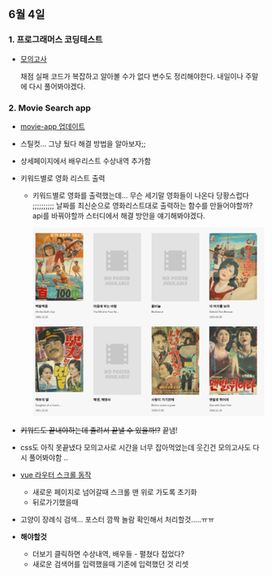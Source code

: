 ## 6월 4일
### 1. 프로그래머스 코딩테스트
- [모의고사](https://github.com/leemyungju9347/Algorithm/blob/master/Level_01/%EB%AA%A8%EC%9D%98%EA%B3%A0%EC%82%AC.html)

	채점 실패 코드가 복잡하고 알아볼 수가 없다 변수도 정리해야한다. 내일이나 주말에 다시 풀어봐야겠다.
	
### 2. Movie Search app
- [movie-app 업데이트](https://github.com/leemyungju9347/Movie-Search/tree/master/movie-info-sch)
- 스틸컷... 그냥 뒀다 해결 방법을 알아보자;;
- 상세페이지에서 배우리스트 수상내역 추가함
- 키워드별로 영화 리스트 출력
	- 키워드별로 영화를 출력했는데... 무슨 세기말 영화들이 나온다 당황스럽다 ;;;;;;;;;; 날짜를 최신순으로 영화리스트대로 출력하는 함수를 만들어야할까? api를 바꿔야할까 스터디에서 해결 방안을 얘기해봐야겠다.
	
		<img src="../../img/영화apilist.PNG">
	
- ~~키워드도 끝내야하는데 졸려서 끝낼 수 있을까!?~~  끝냄!
- css도 아직 못끝냈다 모의고사로 시간을 너무 잡아먹었는데 웃긴건 모의고사도 다시 풀어봐야함 .. 
- [vue 라우터 스크롤 동작](https://router.vuejs.org/kr/guide/advanced/scroll-behavior.html)
	- 새로운 페이지로 넘어갈때 스크롤 맨 위로 가도록 초기화
	- 뒤로가기했을때
- 고양이 장례식 검색... 포스터 깜짝 놀람 확인해서 처리할것.....ㅠㅠ
- **해야할것**
	- 더보기 클릭하면 수상내역, 배우들 - 펼쳤다 접었다?
	- 새로운 검색어를 입력했을때 기존에 입력했던 것 리셋
	
